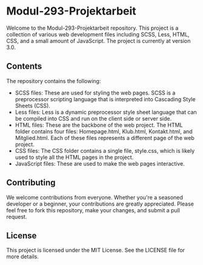 # Modul-293-Projektarbeit

Welcome to the Modul-293-Projektarbeit repository. This project is a collection of various web development files including SCSS, Less, HTML, CSS, and a small amount of JavaScript. The project is currently at version 3.0.

## Contents

The repository contains the following:

- SCSS files: These are used for styling the web pages. SCSS is a preprocessor scripting language that is interpreted into Cascading Style Sheets (CSS).
- Less files: Less is a dynamic preprocessor style sheet language that can be compiled into CSS and run on the client side or server side.
- HTML files: These are the backbone of the web project. The HTML folder contains four files: Homepage.html, Klub.html, Kontakt.html, and Mitglied.html. Each of these files represents a different page of the web project.
- CSS files: The CSS folder contains a single file, style.css, which is likely used to style all the HTML pages in the project.
- JavaScript files: These are used to make the web pages interactive.

## Contributing

We welcome contributions from everyone. Whether you're a seasoned developer or a beginner, your contributions are greatly appreciated. Please feel free to fork this repository, make your changes, and submit a pull request.

## License

This project is licensed under the MIT License. See the LICENSE file for more details.
